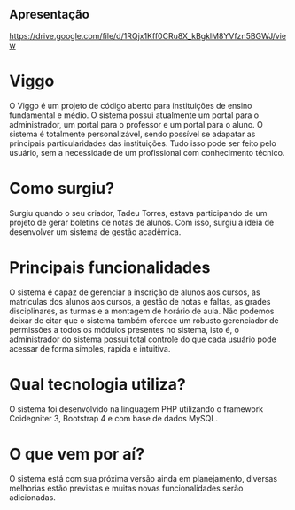 ## Apresentação
https://drive.google.com/file/d/1RQjx1Kff0CRu8X_kBgklM8YVfzn5BGWJ/view
# Viggo
O Viggo é um projeto de código aberto para instituições de ensino fundamental e médio. O sistema possui atualmente um portal para o administrador, um portal para o professor e um portal para o aluno. O sistema é totalmente personalizável, sendo possível se adapatar as principais particularidades das instituições. Tudo isso pode ser feito pelo usuário, sem a necessidade de um profissional com conhecimento técnico.
# Como surgiu? 
Surgiu quando o seu criador, Tadeu Torres, estava participando de um projeto de gerar boletins de notas de alunos. Com isso, surgiu a ideia de desenvolver um sistema de gestão acadêmica.
# Principais funcionalidades
O sistema é capaz de gerenciar a inscrição de alunos aos cursos, as matrículas dos alunos aos cursos, a gestão de notas e faltas, as grades disciplinares, as turmas e a montagem de horário de aula. Não podemos deixar de citar que o sistema também oferece um robusto gerenciador de permissões a todos os módulos presentes no sistema, isto é, o administrador do sistema possui total controle do que cada usuário pode acessar de forma simples, rápida e intuitiva.
# Qual tecnologia utiliza?
O sistema foi desenvolvido na linguagem PHP utilizando o framework Coidegniter 3, Bootstrap 4 e com base de dados MySQL.
# O que vem por aí?
O sistema está com sua próxima versão ainda em planejamento, diversas melhorias estão previstas e muitas novas funcionalidades serão adicionadas.

